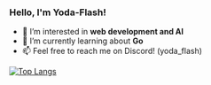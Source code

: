 ### Hello, I'm Yoda-Flash! 

<!--
**Yoda-Flash/Yoda-Flash** is a ✨ _special_ ✨ repository because its `README.md` (this file) appears on your GitHub profile.

Here are some ideas to get you started:

- 🔭 I’m currently working on ...
- 🌱 I’m currently learning ...
- 👯 I’m looking to collaborate on ...
- 🤔 I’m looking for help with ...
- 💬 Ask me about ...
- 📫 How to reach me: ...
- 😄 Pronouns: ...
- ⚡ Fun fact: ...
-->
- 🔭 I’m interested in **web development and AI**
- 🌱 I’m currently learning about **Go**
- 📫 Feel free to reach me on Discord! (yoda_flash)

[![Top Langs](https://github-readme-stats-yoda-flash.vercel.app/api/top-langs/?username=Yoda-Flash&theme=radical)]()
